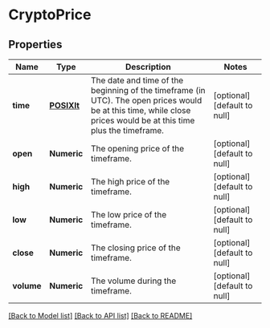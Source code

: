 # CryptoPrice

## Properties
Name | Type | Description | Notes
------------ | ------------- | ------------- | -------------
**time** | [**POSIXlt**](POSIXlt.md) | The date and time of the beginning of the timeframe (in UTC). The open prices would be at this time, while close prices would be at this time plus the timeframe. | [optional] [default to null]
**open** | **Numeric** | The opening price of the timeframe. | [optional] [default to null]
**high** | **Numeric** | The high price of the timeframe. | [optional] [default to null]
**low** | **Numeric** | The low price of the timeframe. | [optional] [default to null]
**close** | **Numeric** | The closing price of the timeframe. | [optional] [default to null]
**volume** | **Numeric** | The volume during the timeframe. | [optional] [default to null]

[[Back to Model list]](../README.md#documentation-for-models) [[Back to API list]](../README.md#documentation-for-api-endpoints) [[Back to README]](../README.md)


